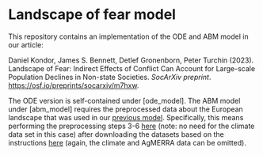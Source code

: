 # Landscape of fear model

This repository contains an implementation of the ODE and ABM model in our article:

Daniel Kondor, James S. Bennett, Detlef Gronenborn, Peter Turchin (2023).<br>
Landscape of Fear: Indirect Effects of Conflict Can Account for Large-scale Population Declines in Non-state Societies.
_SocArXiv preprint_. https://osf.io/preprints/socarxiv/m7hxw.

The ODE version is self-contained under [ode_model]. The ABM model under [abm_model] requires the preprocessed data about the European landscape that was used in our [previous model](https://github.com/dkondor/neolithic_simulation). Specifically, this means performing the preprocessing steps 3-6 [here](https://github.com/dkondor/neolithic_simulation/tree/main/preprocessing) (note: no need for the climate data set in this case) after downloading the datasets based on the instructions [here](https://github.com/dkondor/neolithic_simulation/tree/main/data) (again, the climate and AgMERRA data can be omitted).


